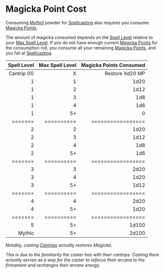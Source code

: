 # Magicka Point Cost

Consuming [Mythril](Mythril.md) powder for [Spellcasting](Spellcasting.md) also requires you consume [Magicka Points](../../Player%20Characters/Point%20Pools/Magicka%20Points.md).

The amount of magicka consumed depends on the [Spell Level](../Spells/Spell%20Level.md) relative to your [Max Spell Level](../Spells/Spell%20Level.md#Max%20Spell%20Level). If you do not have enough current [Magicka Points](../../Player%20Characters/Point%20Pools/Magicka%20Points.md) for the consumption roll, you consume all your remaining [Magicka Points](../../Player%20Characters/Point%20Pools/Magicka%20Points.md), and you fail at [Spellcasting](Spellcasting.md).

| Spell Level | Max Spell Level | Magicka Points Consumed |
| ----------: | --------------: | ----------------------: |
| Cantrip (0) |               X |         Restore Xd20 MP |
|           1 |               1 |                    1d20 |
|           1 |               2 |                    1d12 |
|           1 |               3 |                     1d8 |
|           1 |               4 |                     1d6 |
|           1 |              5+ |                       0 |
|     ======= |      ========== |       ================= |
|           2 |               2 |                    1d20 |
|           2 |               3 |                    1d12 |
|           2 |               4 |                     1d8 |
|           2 |              5+ |                     1d6 |
|     ======= |      ========== |       ================= |
|           3 |               3 |                    2d20 |
|           3 |               4 |                    1d20 |
|           3 |              5+ |                    1d12 |
|     ======= |      ========== |       ================= |
|           4 |               4 |                    2d20 |
|           4 |              5+ |                    1d20 |
|     ======= |      ========== |       ================= |
|           5 |              5+ |                   1d100 |
|      Mythic |              5+ |                   2d100 |

*Notably, casting [Cantrips](../Spells/Spells%20by%20Level/Cantrips/{Cantrips}.md) actually restores Magicka.*

*This is due to the familiarity the caster has with their cantrips. Casting them actually serves as a way for the caster to refocus their arcana to the firmament and rechanges their arcane energy.*
